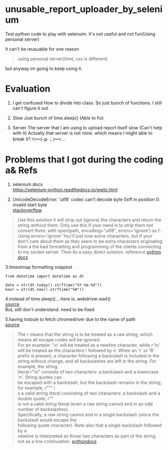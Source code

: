 # unusable_report_uploader_by_selenium
Test python code to play with selenuim. It's not useful and not fun(Using personal server)

It can't be reusuable for one reason
>using personal server(html, css is different)

but anyway im going to keep using it.


Evaluation
========================================================================================
1. I get confused How to divide into class.
So just bunch of functions. I still can't figure it out 

2. Slow 
Just bunch of time.sleep() (Able to fix)

3. Server
The server that I am using to upload report itself slow (Can't help with it)
Actually that server is not mine. which means I might able to break it? ﾊｧ━(-д-；)━ｧ…


Problems that I got during the coding a& Refs
========================================================================================
1. selenium docs    
 https://selenium-python.readthedocs.io/waits.html
 
2. UnicodeDecodeError: 'utf8' codec can't decode byte 0xff in position 0: invalid start byte    
 [stackoverflow](https://stackoverflow.com/questions/42339876/error-unicodedecodeerror-utf-8-codec-cant-decode-byte-0xff-in-position-0-in)     
>Use this solution it will strip out (ignore) the characters and return the string without them. Only use this if your need is to strip them not convert them.
with open(path, encoding="utf8", errors='ignore') as f:
Using errors='ignore' You'll just lose some characters. but if your don't care about them as they seem to be extra characters originating from a the bad formatting and programming of the clients connecting to my socket server. Then its a easy direct solution. reference
[python docs](docs.python.org/3/howto/unicode.html#the-string-type) 

3.timestmap formatting snippest    
``` 
from datetime import datetime as dt

date = str(dt.today().strftime("%Y-%m-%d"))
hour = str(dt.now().strftime("%H"))
``` 

 
4.instead of time.sleep()....here is..webdriver.wait()      
[source](https://beomi.github.io/2017/10/29/HowToMakeWebCrawler-ImplicitWait-vs-ExplicitWait/)    
But, still don't understand. need to be fixed     


5.having trobule to fetch chromedriver due to the name of path     
[source](https://stackoverflow.com/questions/4780088/what-does-preceding-a-string-literal-with-r-mean)
>The r means that the string is to be treated as a raw string, which means all escape codes will be ignored.     
For an example:
'\n' will be treated as a newline character, while r'\n' will be treated as the characters \ followed by n.
When an 'r' or 'R' prefix is present, a character following a backslash is included in the      
string without change, and all backslashes are left in the string. For example, the string      
literal r"\n" consists of two characters: a backslash and a lowercase 'n'. String quotes can      
be escaped with a backslash, but the backslash remains in the string; for example, r"\"" i    
s a valid string literal consisting of two characters: a backslash and a double quote; r"\"     
is not a valid string literal (even a raw string cannot end in an odd number of backslashes).     
Specifically, a raw string cannot end in a single backslash (since the backslash would escape the    
following quote character). Note also that a single backslash followed by a     
newline is interpreted as those two characters as part of the string, not as a line continuation.
[pythondocs](https://docs.python.org/3/reference/lexical_analysis.html#string-literals)
